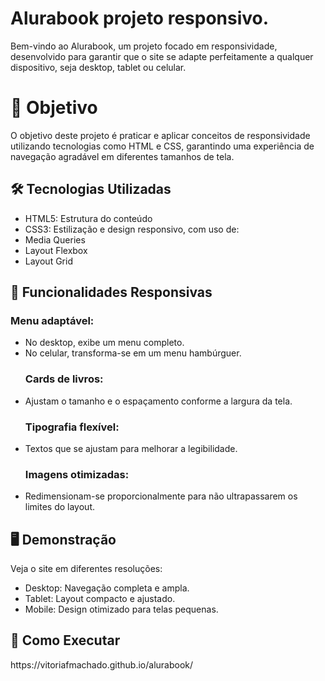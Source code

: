 # Alurabook projeto responsivo.
Bem-vindo ao Alurabook, um projeto focado em responsividade, desenvolvido para garantir que o site se adapte perfeitamente a qualquer dispositivo, seja desktop, tablet ou celular.
<h1>🎯 Objetivo</h1>
<p>O objetivo deste projeto é praticar e aplicar conceitos de responsividade utilizando tecnologias como HTML e CSS, garantindo uma experiência de navegação agradável em diferentes tamanhos de tela.</p>
<section>
  <h2>🛠️ Tecnologias Utilizadas</h2>
<ul>
  <li>HTML5: Estrutura do conteúdo</li>
  <li>CSS3: Estilização e design responsivo, com uso de:</li>
  <li>Media Queries</li>
  <li>Layout Flexbox</li>
  <li>Layout Grid</li>
</ul>
</section>

<section>
  <h2>📱 Funcionalidades Responsivas</h2>
  <h3> Menu adaptável:</h3>
 <ul>
 <li>No desktop, exibe um menu completo.</li>
 <li>No celular, transforma-se em um menu hambúrguer.</li>
  <section>
 <h3>Cards de livros:</h3>
 <li>Ajustam o tamanho e o espaçamento conforme a largura da tela.</li>
 </section>
 <section>
 <h3>Tipografia flexível:</h3>
 <li>Textos que se ajustam para melhorar a legibilidade.</li>
 </section>
<section>
<h3>Imagens otimizadas:</h3>
<li>Redimensionam-se proporcionalmente para não ultrapassarem os limites do layout.</li>
  </ul>
</section>
  


<section>
  <h2>🖥️ Demonstração</h2>
  <p>Veja o site em diferentes resoluções:</p>
  <ul>
    <li>Desktop: Navegação completa e ampla.</li>
    <li>Tablet: Layout compacto e ajustado.</li>
    <li>Mobile: Design otimizado para telas pequenas.</li>
  </ul>
</section>


<section>
  <h2>🚀 Como Executar</h2>
  <p>https://vitoriafmachado.github.io/alurabook/</p>
</section>
